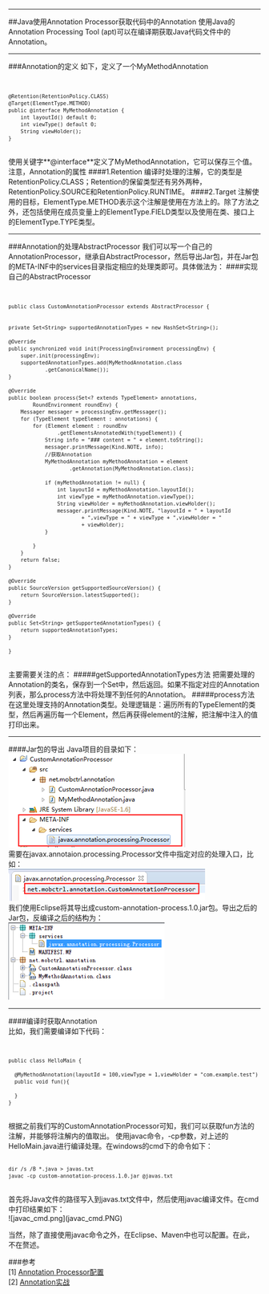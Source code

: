 ----------

##Java使用Annotation Processor获取代码中的Annotation
使用Java的Annotation Processing Tool (apt)可以在编译期获取Java代码文件中的Annotation。

----------

###Annotation的定义
如下，定义了一个MyMethodAnnotation
<code>

    @Retention(RetentionPolicy.CLASS)
    @Target(ElementType.METHOD)
    public @interface MyMethodAnnotation {
        int layoutId() default 0;
        int viewType() default 0;
        String viewHolder();
    }
</code>
使用关键字**@interface**定义了MyMethodAnnotation，它可以保存三个值。注意，Annotation的属性
####1.Retention
编译时处理的注解，它的类型是RetentionPolicy.CLASS；Retention的保留类型还有另外两种，RetentionPolicy.SOURCE和RetentionPolicy.RUNTIME。
####2.Target
注解使用的目标，ElementType.METHOD表示这个注解是使用在方法上的。除了方法之外，还包括使用在成员变量上的ElementType.FIELD类型以及使用在类、接口上的ElementType.TYPE类型。

----------

###Annotation的处理AbstractProcessor
我们可以写一个自己的AnnotationProcessor，继承自AbstractProcessor，然后导出Jar包，并在Jar包的META-INF中的services目录指定相应的处理类即可。具体做法为：
####实现自己的AbstractProcessor
<code>

	public class CustomAnnotationProcessor extends AbstractProcessor {

	
	private Set<String> supportedAnnotationTypes = new HashSet<String>();

	@Override
	public synchronized void init(ProcessingEnvironment processingEnv) {
		super.init(processingEnv);
		supportedAnnotationTypes.add(MyMethodAnnotation.class
				.getCanonicalName());
	}

	@Override
	public boolean process(Set<? extends TypeElement> annotations,
			RoundEnvironment roundEnv) {
		Messager messager = processingEnv.getMessager();
		for (TypeElement typeElement : annotations) {
			for (Element element : roundEnv
					.getElementsAnnotatedWith(typeElement)) {
				String info = "### content = " + element.toString();
				messager.printMessage(Kind.NOTE, info);
				//获取Annotation
				MyMethodAnnotation myMethodAnnotation = element
						.getAnnotation(MyMethodAnnotation.class);

				if (myMethodAnnotation != null) {
					int layoutId = myMethodAnnotation.layoutId();
					int viewType = myMethodAnnotation.viewType();
					String viewHolder = myMethodAnnotation.viewHolder();
					messager.printMessage(Kind.NOTE, "layoutId = " + layoutId
							+ ",viewType = " + viewType + ",viewHolder = "
							+ viewHolder);
				}

			}
		}
		return false;
	}

	@Override
	public SourceVersion getSupportedSourceVersion() {
		return SourceVersion.latestSupported();
	}

	@Override
	public Set<String> getSupportedAnnotationTypes() {
		return supportedAnnotationTypes;
	}

    }
</code>
主要需要关注的点：
#####getSupportedAnnotationTypes方法
把需要处理的Annotation的类名，保存到一个Set<String>中，然后返回。如果不指定对应的Annotation列表，那么process方法中将处理不到任何的Annotation。
#####process方法
在这里处理支持的Annotation类型。处理逻辑是：遍历所有的TypeElement的类型，然后再遍历每一个Element，然后再获得element的注解，把注解中注入的值打印出来。

----------
####Jar包的导出
Java项目的目录如下：<br>
![process_dir.png](process_dir.PNG)<br>
需要在javax.annotaion.processing.Processor文件中指定对应的处理入口，比如：<br>
![process_conf](process_conf.PNG)<br>
我们使用Eclipse将其导出成custom-annotation-process.1.0.jar包。导出之后的Jar包，反编译之后的结构为：<br>
![process_jar.PNG](process_jar.PNG)<br>

----------
####编译时获取Annotation<br>
比如，我们需要编译如下代码：
<code>

	public class HelloMain {
	
	  @MyMethodAnnotation(layoutId = 100,viewType = 1,viewHolder = "com.example.test")
	  public void fun(){
		
	  }
    }
</code>
根据之前我们写的CustomAnnotationProcessor可知，我们可以获取fun方法的注解，并能够将注解内的值取出。
使用javac命令，-cp参数，对上述的HelloMain.java进行编译处理。在windows的cmd下的命令如下：
<code>

    dir /s /B *.java > javas.txt
	javac -cp custom-annotation-process.1.0.jar @javas.txt
</code>
首先将Java文件的路径写入到javas.txt文件中，然后使用javac编译文件。在cmd中打印结果如下：<br>
![javac_cmd.png](javac_cmd.PNG)

当然，除了直接使用javac命令之外，在Eclipse、Maven中也可以配置。在此，不在赘述。

###参考<br>
[1] [Annotation Processor配置](https://deors.wordpress.com/2011/10/08/annotation-processors/)<br>
[2] [Annotation实战](http://www.cnblogs.com/avenwu/p/4173899.html)

